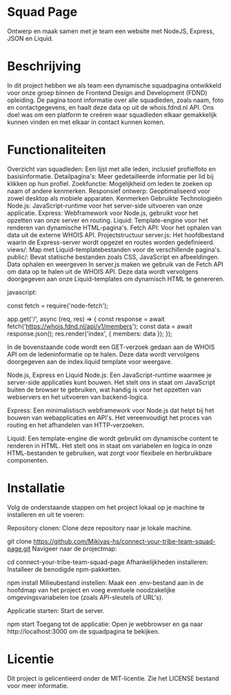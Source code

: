 <h1>Squad Page</h1>
Ontwerp en maak samen met je team een website met NodeJS, Express, JSON en Liquid.

<h1>Beschrijving</h1>
In dit project hebben we als team een dynamische squadpagina ontwikkeld voor onze groep binnen de Frontend Design and Development (FDND) opleiding. De pagina toont informatie over alle squadleden, zoals naam, foto en contactgegevens, en haalt deze data op uit de whois.fdnd.nl API. Ons doel was om een platform te creëren waar squadleden elkaar gemakkelijk kunnen vinden en met elkaar in contact kunnen komen.

<h1>Functionaliteiten</h1>
Overzicht van squadleden: Een lijst met alle leden, inclusief profielfoto en basisinformatie.
Detailpagina's: Meer gedetailleerde informatie per lid bij klikken op hun profiel.
Zoekfunctie: Mogelijkheid om leden te zoeken op naam of andere kenmerken.
Responsief ontwerp: Geoptimaliseerd voor zowel desktop als mobiele apparaten.
Kenmerken
Gebruikte Technologieën
Node.js: JavaScript-runtime voor het server-side uitvoeren van onze applicatie.
Express: Webframework voor Node.js, gebruikt voor het opzetten van onze server en routing.
Liquid: Template-engine voor het renderen van dynamische HTML-pagina's.
Fetch API: Voor het ophalen van data uit de externe WHOIS API.
Projectstructuur
server.js: Het hoofdbestand waarin de Express-server wordt opgezet en routes worden gedefinieerd.
views/: Map met Liquid-templatebestanden voor de verschillende pagina's.
public/: Bevat statische bestanden zoals CSS, JavaScript en afbeeldingen.
Data ophalen en weergeven
In server.js maken we gebruik van de Fetch API om data op te halen uit de WHOIS API. Deze data wordt vervolgens doorgegeven aan onze Liquid-templates om dynamisch HTML te genereren.

javascript: 

const fetch = require('node-fetch');

app.get('/', async (req, res) => {
  const response = await fetch('https://whois.fdnd.nl/api/v1/members');
  const data = await response.json();
  res.render('index', { members: data });
});

In de bovenstaande code wordt een GET-verzoek gedaan aan de WHOIS API om de ledeninformatie op te halen. Deze data wordt vervolgens doorgegeven aan de index.liquid template voor weergave.

Node.js, Express en Liquid
Node.js: Een JavaScript-runtime waarmee je server-side applicaties kunt bouwen. Het stelt ons in staat om JavaScript buiten de browser te gebruiken, wat handig is voor het opzetten van webservers en het uitvoeren van backend-logica.

Express: Een minimalistisch webframework voor Node.js dat helpt bij het bouwen van webapplicaties en API's. Het vereenvoudigt het proces van routing en het afhandelen van HTTP-verzoeken.

Liquid: Een template-engine die wordt gebruikt om dynamische content te renderen in HTML. Het stelt ons in staat om variabelen en logica in onze HTML-bestanden te gebruiken, wat zorgt voor flexibele en herbruikbare componenten.

<h1>Installatie</h1>
Volg de onderstaande stappen om het project lokaal op je machine te installeren en uit te voeren:

Repository clonen: Clone deze repository naar je lokale machine.


git clone https://github.com/Mikiyas-hs/connect-your-tribe-team-squad-page.git
Navigeer naar de projectmap:

cd connect-your-tribe-team-squad-page
Afhankelijkheden installeren: Installeer de benodigde npm-pakketten.

npm install
Milieubestand instellen: Maak een .env-bestand aan in de hoofdmap van het project en voeg eventuele noodzakelijke omgevingsvariabelen toe (zoals API-sleutels of URL's).

Applicatie starten: Start de server.

npm start
Toegang tot de applicatie: Open je webbrowser en ga naar http://localhost:3000 om de squadpagina te bekijken.

<h1>Licentie</h1>
Dit project is gelicentieerd onder de MIT-licentie. Zie het LICENSE bestand voor meer informatie.